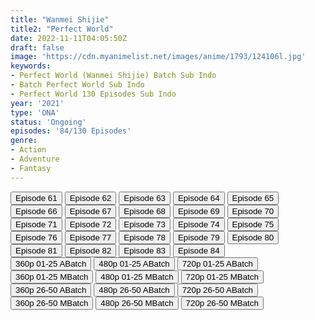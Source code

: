 ```yaml
---
title: "Wanmei Shijie"
title2: "Perfect World"
date: 2022-11-11T04:05:50Z
draft: false
image: 'https://cdn.myanimelist.net/images/anime/1793/124106l.jpg'
keywords:
- Perfect World (Wanmei Shijie) Batch Sub Indo
- Batch Perfect World Sub Indo
- Perfect World 130 Episodes Sub Indo
year: '2021'
type: 'ONA'
status: 'Ongoing'
episodes: '84/130 Episodes'
genre:
- Action
- Adventure
- Fantasy
---
```


<div class="d-g gg-10">
<div class="d-g gg-5 gtc-r ai-c">
<button onclick="window.open('?kur=KOI DAGA KOTOWARU/PRFWRD/61/MP4/Kuramanime-PRFWRD-61-480p-Anichin','_blank')">Episode 61</button>
<button onclick="window.open('?kur=KOI DAGA KOTOWARU/PRFWRD/62/MP4/Kuramanime-PRFWRD-62-480p-Anichin','_blank')">Episode 62</button>
<button onclick="window.open('?kur=KOI DAGA KOTOWARU/PRFWRD/63/MP4/Kuramanime-PRFWRD-63-480p-Anichin','_blank')">Episode 63</button>
<button onclick="window.open('?kur=KOI DAGA KOTOWARU/PRFWRD/64/MP4/Kuramanime-PRFWRD-64-480p-Anichin','_blank')">Episode 64</button>
<button onclick="window.open('?kur=KOI DAGA KOTOWARU/PRFWRD/65/MP4/Kuramanime-PRFWRD-65-480p-Anichin','_blank')">Episode 65</button>
<button onclick="window.open('?kur=KOI DAGA KOTOWARU/PRFWRD/66/MP4/Kuramanime-PRFWRD-66-480p-Anichin','_blank')">Episode 66</button>
<button onclick="window.open('?kur=KOI DAGA KOTOWARU/PRFWRD/67/MP4/Kuramanime-PRFWRD-67-480p-Anichin','_blank')">Episode 67</button>
<button onclick="window.open('?kur=KOI DAGA KOTOWARU/PRFWRD/68/MP4/Kuramanime-PRFWRD-68-480p-Anichin','_blank')">Episode 68</button>
<button onclick="window.open('?kur=KOI DAGA KOTOWARU/PRFWRD/69/MP4/Kuramanime-PRFWRD-69-480p-Anichin','_blank')">Episode 69</button>
<button onclick="window.open('?kur=KOI DAGA KOTOWARU/PRFWRD/70/MP4/Kuramanime-PRFWRD-70-480p-Anichin','_blank')">Episode 70</button>
<button onclick="window.open('?kur=KOI DAGA KOTOWARU/PRFWRD/71/MP4/Kuramanime-PRFWRD-71-480p-Anichin','_blank')">Episode 71</button>
<button onclick="window.open('?kur=KOI DAGA KOTOWARU/PRFWRD/72/MP4/Kuramanime-PRFWRD-72-480p-Anichin','_blank')">Episode 72</button>
<button onclick="window.open('?kur=KOI DAGA KOTOWARU/PRFWRD/73/MP4/Kuramanime-PRFWRD-73-480p-Anichin','_blank')">Episode 73</button>
<button onclick="window.open('?kur=KOI DAGA KOTOWARU/PRFWRD/74/MP4/Kuramanime-PRFWRD-74-480p-Anichin','_blank')">Episode 74</button>
<button onclick="window.open('?kur=KOI DAGA KOTOWARU/PRFWRD/75/MP4/Kuramanime-PRFWRD-75-480p-Anichin','_blank')">Episode 75</button>
<button onclick="window.open('?kur=KOI DAGA KOTOWARU/PRFWRD/76/MP4/Kuramanime-PRFWRD-76-480p-Anichin','_blank')">Episode 76</button>
<button onclick="window.open('?kur=KOI DAGA KOTOWARU/PRFWRD/77/MP4/Kuramanime-PRFWRD-77-480p-Anichin','_blank')">Episode 77</button>
<button onclick="window.open('?kur=KOI DAGA KOTOWARU/PRFWRD/78/MP4/Kuramanime-PRFWRD-78-480p-Anichin','_blank')">Episode 78</button>
<button onclick="window.open('?kur=KOI DAGA KOTOWARU/PRFWRD/79/MP4/Kuramanime-PRFWRD-79-480p-Anichin','_blank')">Episode 79</button>
<button onclick="window.open('?kur=KOI DAGA KOTOWARU/PRFWRD/80/MP4/Kuramanime-PRFWRD-80-480p-Anichin','_blank')">Episode 80</button>
<button onclick="window.open('?arc=b7P15SHI8i_20221021/81/MP4/Kuramanime-PRFWRD-81-480p-Anichin','_blank')">Episode 81</button>
<button onclick="window.open('?arc=NAXHW9L4kQ_20221028/82/MP4/Kuramanime-PRFWRD-82-480p-Anichin','_blank')">Episode 82</button>
<button onclick="window.open('?arc=pOEfmNq6QK_20221104/83/MP4/Kuramanime-PRFWRD-83-480p-Anichin','_blank')">Episode 83</button>
<button onclick="window.open('?arc=OI3Cg1GuPD_20221111/84/MP4/Kuramanime-PRFWRD-84-480p-Anichin','_blank')">Episode 84</button>
</div>
<div class="d-g gg-5 gtc-r ai-c">
<button onclick="window.open('?barc=Ks5wDD3EF8_20220620/Batch/1-25/Kuramanime-PRFWRD-1_25-Mp4360','_blank')">360p 01-25 ABatch</button>
<button onclick="window.open('?barc=Ks5wDD3EF8_20220620/Batch/1-25/Kuramanime-PRFWRD-1_25-Mp4480','_blank')">480p 01-25 ABatch</button>
<button onclick="window.open('?barc=Ks5wDD3EF8_20220620/Batch/1-25/Kuramanime-PRFWRD-1_25-Mp4720','_blank')">720p 01-25 ABatch</button>
<button onclick="window.open('?bmed=96ax0j4tdii6k1f','_blank')">360p 01-25 MBatch</button>
<button onclick="window.open('?bmed=l1nm11cbytwxgyx','_blank')">480p 01-25 MBatch</button>
<button onclick="window.open('?bmed=ebqbmy2wsgnijln','_blank')">720p 01-25 MBatch</button>
<button onclick="window.open('?barc=Ks5wDD3EF8_20220620/Batch/26-50/Kuramanime-PRFWRD-26_50-Mp4360','_blank')">360p 26-50 ABatch</button>
<button onclick="window.open('?barc=Ks5wDD3EF8_20220620/Batch/26-50/Kuramanime-PRFWRD-26_50-Mp4480','_blank')">480p 26-50 ABatch</button>
<button onclick="window.open('?barc=Ks5wDD3EF8_20220620/Batch/26-50/Kuramanime-PRFWRD-26_50-Mp4720','_blank')">720p 26-50 ABatch</button>
<button onclick="window.open('?bmed=yp6kf16ggo8y6ti','_blank')">360p 26-50 MBatch</button>
<button onclick="window.open('?bmed=e0wu02sxmbaxgb9','_blank')">480p 26-50 MBatch</button>
<button onclick="window.open('?bmed=8lygkalon1uj6a7','_blank')">720p 26-50 MBatch</button>
</div>
</div>